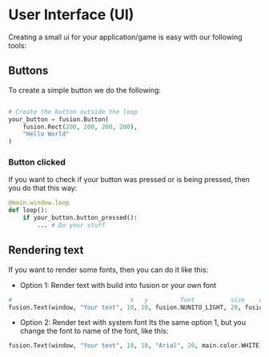 # User Interface (UI)

Creating a small ui for your application/game is easy with our following tools:

## Buttons

To create a simple button we do the following:

```python

# Create the button outside the loop
your_button = fusion.Button(
    fusion.Rect(200, 200, 200, 200),
    "Hello World"
)

```

### Button clicked

If you want to check if your button was pressed or is being pressed, then you do that this way:

```python
@main.window.loop
def loop():
    if your_button.button_pressed():
        ... # Do your stuff
```


## Rendering text
If you want to render some fonts, then you can do it like this:

 - Option 1: Render text with build into fusion or your own font
```python
#                                 x   y         font          size    color
fusion.Text(window, "Your text", 10, 10, fusion.NUNITO_LIGHT, 20, fusion.WHITE)
```

 - Option 2: Render text with system font
Its the same option 1, but you change the font to name of the font, like this:
```python
fusion.Text(window, "Your text", 10, 10, "Arial", 20, main.color.WHITE)
```


